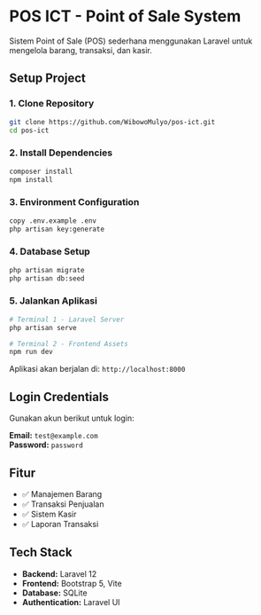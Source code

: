 # POS ICT - Point of Sale System

Sistem Point of Sale (POS) sederhana menggunakan Laravel untuk mengelola barang, transaksi, dan kasir.

## Setup Project

### 1. Clone Repository

```bash
git clone https://github.com/WibowoMulyo/pos-ict.git
cd pos-ict
```

### 2. Install Dependencies

```bash
composer install
npm install
```

### 3. Environment Configuration

```bash
copy .env.example .env
php artisan key:generate
```

### 4. Database Setup

```bash
php artisan migrate
php artisan db:seed
```

### 5. Jalankan Aplikasi

```bash
# Terminal 1 - Laravel Server
php artisan serve

# Terminal 2 - Frontend Assets
npm run dev
```

Aplikasi akan berjalan di: `http://localhost:8000`

## Login Credentials

Gunakan akun berikut untuk login:

**Email:** `test@example.com`  
**Password:** `password`

## Fitur

-   ✅ Manajemen Barang
-   ✅ Transaksi Penjualan
-   ✅ Sistem Kasir
-   ✅ Laporan Transaksi

## Tech Stack

-   **Backend:** Laravel 12
-   **Frontend:** Bootstrap 5, Vite
-   **Database:** SQLite
-   **Authentication:** Laravel UI
